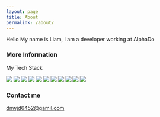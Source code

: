 ```yaml
---
layout: page
title: About
permalink: /about/
---
```


Hello My name is Liam, I am a developer working at AlphaDo

### More Information

My Tech Stack

<!--<p align="center">-->
<img src="https://img.shields.io/badge/Python-3766AB?style=flat-square&logo=Python&logoColor=white"/>
<img src="https://img.shields.io/badge/Django-092E20?style=flat-square&logo=Django&logoColor=white"/>
<img src="https://img.shields.io/badge/Flask-000000?style=flat-square&logo=Flask&logoColor=white"/> 
<img src="https://img.shields.io/badge/FastAPI-009688?style=flat-square&logo=FastAPI&logoColor=white"/> 
<img src="https://img.shields.io/badge/HTML5-E34F26?style=flat-square&logo=HTML5&logoColor=white"/>
<img src="https://img.shields.io/badge/CSS3-1572B6?style=flat-square&logo=CSS3&logoColor=white"/> 
<img src="https://img.shields.io/badge/JavaScript-F7DF1E?style=flat-square&logo=JavaScript&logoColor=white"/> 
<img src="https://img.shields.io/badge/PostgreSQL-4169E1?style=flat-square&logo=PostgreSQL&logoColor=black"/>
<img src="https://img.shields.io/badge/MySQL-4479A1?style=flat-square&logo=MySQL&logoColor=white"/>  
<img src="https://img.shields.io/badge/Amazon AWS-232F3E?style=flat-square&logo=Amazon%20AWS&logoColor=white"/> 
<img src="https://img.shields.io/badge/Amazon S3-1572B6?style=flat-square&logo=Amazon%20S3&logoColor=white"/>

### Contact me

[dnwjd6452@gamil.com](mailto:dnwjd6452@gamil.com)
